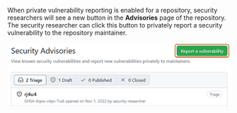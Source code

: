 When private vulnerability reporting is enabled for a repository, security researchers will see a new button in the **Advisories** page of the repository. The security researcher can click this button to privately report a security vulnerability to the repository maintainer. 

![Screenshot showing the "Report a vulnerability" button for a repository where private vulnerability reporting has been enabled](/assets/images/help/security/report-a-vulnerability-button.png)
